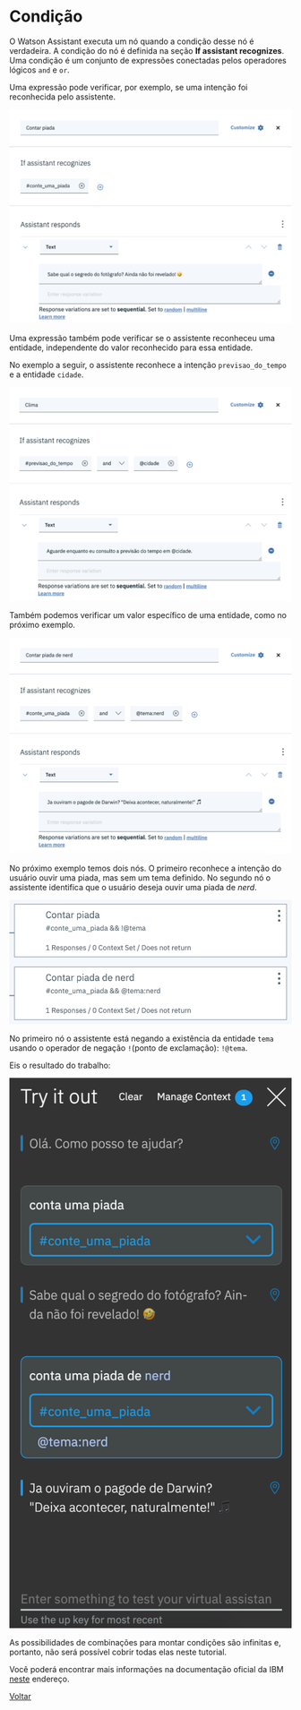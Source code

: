 # Condição

O Watson Assistant executa um nó quando a condição desse nó é verdadeira. A condição do nó é definida na seção **If assistant recognizes**. Uma condição é um conjunto de expressões conectadas pelos operadores lógicos `and` e `or`.

Uma expressão pode verificar, por exemplo, se uma intenção foi reconhecida pelo assistente.

![](Condition-example-01.png)

Uma expressão também pode verificar se o assistente reconheceu uma entidade, independente do valor reconhecido para essa entidade.

No exemplo a seguir, o assistente reconhece a intenção `previsao_do_tempo` e a entidade `cidade`.

![](Condition-example-02.png)

Também podemos verificar um valor específico de uma entidade, como no próximo exemplo.

![](Condition-example-03.png)

No próximo exemplo temos dois nós. O primeiro reconhece a intenção do usuário ouvir uma piada, mas sem um tema definido. No segundo nó o assistente identifica que o usuário deseja ouvir uma piada de *nerd*.

![](Condition-example-04.png)

No primeiro nó o assistente está negando a existência da entidade `tema` usando o operador de negação `!`(ponto de exclamação): `!@tema`.

Eis o resultado do trabalho:

![](Condition-example-04-test.png)

As possibilidades de combinações para montar condições são infinitas e, portanto, não será possível cobrir todas elas neste tutorial.

Você poderá encontrar mais informações na documentação oficial da IBM [neste](https://cloud.ibm.com/docs/services/assistant?topic=assistant-dialog-build) endereço.

[Voltar](..)